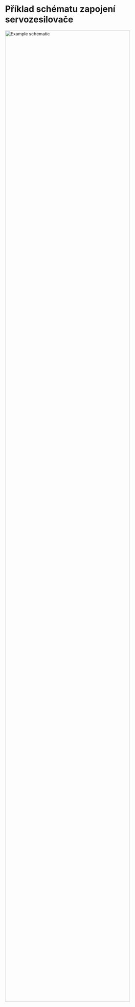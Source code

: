 # Příklad schématu zapojení servozesilovače

<img src="../../img/TGS-320-10_15_schematic.svg" alt="Example schematic" style="width:90%;">
